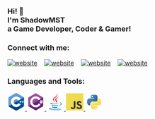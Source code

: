   <!-- Hi there! Feel free to make this your own but don't use my data. Attributions are welcomed --> 
<h3>Hi! 👋<br>I'm ShadowMST<br>a Game Developer, Coder & Gamer!</h3>

### Connect with me:


[![website](https://img.shields.io/badge/YouTube-FF0000?style=for-the-badge&logo=youtube&logoColor=white)](https://www.youtube.com/channel/UC_bmw8l5ywg3gCPqmDpteDw)
&nbsp;&nbsp;
[![website](https://img.shields.io/badge/Twitter-1DA1F2?style=for-the-badge&logo=twitter&logoColor=white)](https://twitter.com/ShadowMst2265)
&nbsp;&nbsp;
[![website](https://img.shields.io/badge/Instagram-E4405F?style=for-the-badge&logo=instagram&logoColor=white)](https://www.instagram.com/shadow_master2265)
&nbsp;&nbsp;
[![website](https://img.shields.io/badge/Twitch-9146FF?style=for-the-badge&logo=twitch&logoColor=white)](https://www.twitch.tv/mst2265)

  

<h3  align="left">Languages and Tools:</h3>

<p  align="left"> <a  href="https://www.w3schools.com/cpp/"  target="_blank"  rel="noreferrer">  <img  src="https://raw.githubusercontent.com/devicons/devicon/master/icons/cplusplus/cplusplus-original.svg"  alt="cplusplus"  width="40"  height="40"/>  </a>  <a  href="https://www.w3schools.com/cs/"  target="_blank"  rel="noreferrer">  <img  src="https://raw.githubusercontent.com/devicons/devicon/master/icons/csharp/csharp-original.svg"  alt="csharp"  width="40"  height="40"/>  </a>  <a  href="https://www.java.com"  target="_blank"  rel="noreferrer">  <img  src="https://raw.githubusercontent.com/devicons/devicon/master/icons/java/java-original.svg"  alt="java"  width="40"  height="40"/>  </a>  <a  href="https://developer.mozilla.org/en-US/docs/Web/JavaScript"  target="_blank"  rel="noreferrer">  <img  src="https://raw.githubusercontent.com/devicons/devicon/master/icons/javascript/javascript-original.svg"  alt="javascript"  width="40"  height="40"/>  </a>  <a  href="https://www.python.org"  target="_blank"  rel="noreferrer">  <img  src="https://raw.githubusercontent.com/devicons/devicon/master/icons/python/python-original.svg"  alt="python"  width="40"  height="40"/>  </a>  </p>
